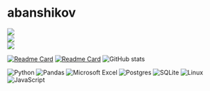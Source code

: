 # abanshikov

<div>
    <div>
        <div>
            <a href="https://github.com/abanshikov/python">
                <img align="center" src="https://github-readme-stats.vercel.app/api/pin/?username=abanshikov&repo=python&theme=github_dark" />
            </a>
        </div>
        <div>
            <a href="https://github.com/abanshikov/excel">
                <img align="center" src="https://github-readme-stats.vercel.app/api/pin/?username=abanshikov&repo=excel&theme=github_dark" />
            </a>
        </div>
    </div>
    <div>
        <div>
            <img align="center" src="https://github-readme-stats.vercel.app/api/top-langs?username=abanshikov&exclude_repo=sites&hide=vim+script&show_icons=true&theme=github_dark" />
        </div>
    </div>
</div>


[![Readme Card](https://github-readme-stats.vercel.app/api/pin/?username=abanshikov&repo=python)](https://github.com/abanshikov/python)
[![Readme Card](https://github-readme-stats.vercel.app/api/pin/?username=abanshikov&repo=excel)](https://github.com/abanshikov/excel)
![GitHub stats](https://github-readme-stats.vercel.app/api/top-langs?username=abanshikov&exclude_repo=sites&hide=vim+script&show_icons=true&theme=github_dark)


![Python](https://img.shields.io/badge/python-3670A0?style=for-the-badge&logo=python&logoColor=ffdd54)
![Pandas](https://img.shields.io/badge/pandas-%23150458.svg?style=for-the-badge&logo=pandas&logoColor=white)
![Microsoft Excel](https://img.shields.io/badge/Microsoft_Excel-217346?style=for-the-badge&logo=microsoft-excel&logoColor=white)
![Postgres](https://img.shields.io/badge/postgres-%23316192.svg?style=for-the-badge&logo=postgresql&logoColor=white)
![SQLite](https://img.shields.io/badge/sqlite-%2307405e.svg?style=for-the-badge&logo=sqlite&logoColor=white)
![Linux](https://img.shields.io/badge/Linux-FCC624?style=for-the-badge&logo=linux&logoColor=black)
![JavaScript](https://img.shields.io/badge/javascript-%23323330.svg?style=for-the-badge&logo=javascript&logoColor=%23F7DF1E)
